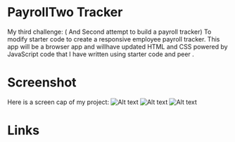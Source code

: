 # PayrollTwo Tracker
My third challenge: ( And Second attempt to build a payroll tracker) To modify starter code to create a responsive employee payroll tracker. This app will be a browser app and willhave updated HTML and CSS powered by JavaScript code that I have written using starter code and peer . 
# Screenshot
Here is a screen cap of my project:
![Alt text](./assets/images/Screenshot%202024-07-01%20at%203.07.41 PM.png "Payroll Screen Cap")
![Alt text](./assets/images/Screenshot%202024-07-01%20at%203.07.51 PM.png "Portfolio Screen Cap")
![Alt text](./assets/images/Screenshot%202024-07-01%20at%203.08.44 PM.png "Portfolio Screen Cap")

# Links


